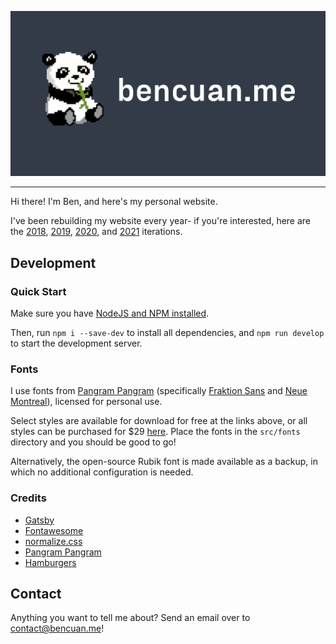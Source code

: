 ![bencuan.me](src/images/og-banner.png)

---

Hi there! I'm Ben, and here's my personal website.

I've been rebuilding my website every year- if you're interested, here are the [2018](https://bencuan.me/2018), [2019](https://bencuan.me/2019), [2020](https://bencuan.me/2020), and [2021](https://bencuan.me/2021) iterations.

## Development

### Quick Start
Make sure you have [NodeJS and NPM installed](https://docs.npmjs.com/downloading-and-installing-node-js-and-npm).

Then, run `npm i --save-dev` to install all dependencies, and `npm run develop` to start the development server.

### Fonts
I use fonts from [Pangram Pangram](https://pangrampangram.com/) (specifically [Fraktion Sans](https://pangrampangram.com/products/fraktion) and [Neue Montreal](https://pangrampangram.com/products/neue-montreal)), licensed for personal use.

Select styles are available for download for free at the links above, or all styles can be purchased for $29 [here](https://pangrampangram.com/products/fsp). Place the fonts in the `src/fonts` directory and you should be good to go!

Alternatively, the open-source Rubik font is made available as a backup, in which no additional configuration is needed.


### Credits
 - [Gatsby](https://www.gatsbyjs.com/)
 - [Fontawesome](https://fontawesome.com/)
 - [normalize.css](https://necolas.github.io/normalize.css/)
 - [Pangram Pangram](https://pangrampangram.com/)
 - [Hamburgers](https://github.com/jonsuh/hamburgers)

## Contact

Anything you want to tell me about? Send an email over to [contact@bencuan.me](mailto:contact@bencuan.me)!